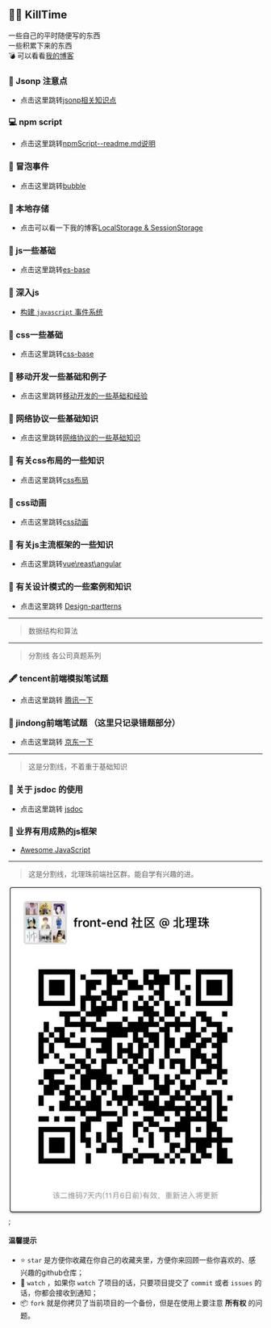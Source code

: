 ## 🙋‍♂️ KillTime
一些自己的平时随便写的东西
<br>
一些积累下来的东西
<br>
💣 可以看看[我的博客](http://www.wusiqing.com)


### 📝 Jsonp 注意点
- 点击这里跳转[jsonp相关知识点](./JSONP/README.md)

### 💻 npm script 
- 点击这里跳转[npmScript--readme.md说明](./npmScript/README.md)

### 📝 冒泡事件
- 点击这里跳转[bubble](./bubble/readme.md)

### 📝 本地存储
- 点击可以看一下我的博客[LocalStorage & SessionStorage](http://wusiqing.com/?p=362)

### 📝 js一些基础
- 点击这里跳转[es-base](./es-base/readme.md)

###  📝 深入js
- [构建 `javascript` 事件系统](./js-event/readme.mds)

### 📝 css一些基础
- 点击这里跳转[css-base](./css-base/readme.md)

### 📝 移动开发一些基础和例子
- 点击这里跳转[移动开发的一些基础和经验](./mobile/readme.md)

### 📝 网络协议一些基础知识
- 点击这里跳转[网络协议的一些基础知识](./web-basic/readme.md)

### 📝 有关css布局的一些知识
- 点击这里跳转[css布局](./sides/readme.md)

###  📝 css动画
- 点击这里跳转[css动画](./css-anim/readme.md)

### 📝 有关js主流框架的一些知识
- 点击这里跳转[vue\reast\angular](./font-end-ifarem/readme.md)

### 📝 有关设计模式的一些案例和知识
- 点击这里跳转 [Design-partterns](./Design-patterns/Design-patterns.md)


--------------

> 数据结构和算法




--------------

> 分割线 各公司真题系列
 
### 🖋 tencent前端模拟笔试题
- 点击这里跳转 [腾讯一下](./moni-exam/moni-tencent/readme.md)

### 🐝 jindong前端笔试题 （这里只记录错题部分）
- 点击这里跳转 [京东一下](./moni-exam/moni-jindong/readme.md)


--------------


> 这是分割线，不着重于基础知识

### 🍴 关于 jsdoc 的使用
- 点击这里跳转 [jsdoc](./jsdoc/readme.md)

### 🍒 业界有用成熟的js框架
- [Awesome JavaScript](https://github.com/sorrycc/awesome-javascript#sliders)


-------------- 

>  这是分割线，北理珠前端社区群。能自学有兴趣的进。

![image](./readme-imgs/1.jpeg);

#### 温馨提示
- ⭐️ `star` 是方便你收藏在你自己的收藏夹里，方便你来回顾一些你喜欢的、感兴趣的github仓库；
- 👀 `watch` ，如果你 `watch` 了项目的话，只要项目提交了 `commit` 或者 `issues` 的话，你都会接收到通知；
- 📦 `fork` 就是你拷贝了当前项目的一个备份，但是在使用上要注意 **所有权** 的问题。
